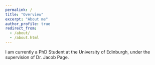 ```yaml
---
permalink: /
title: "Overview"
excerpt: "About me"
author_profile: true
redirect_from: 
  - /about/
  - /about.html
---
```


I am currently a PhD Student at the University of Edinburgh, under the supervision of Dr. Jacob Page.
